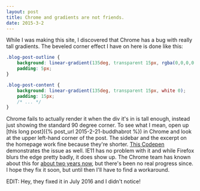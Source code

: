```yaml
---
layout: post
title: Chrome and gradients are not friends.
date: 2015-3-2
---
```


While I was making this site, I discovered that Chrome has a bug with really tall gradients. The beveled corner effect I have on here is done like this:

~~~css
.blog-post-outline {
	background: linear-gradient(135deg, transparent 15px, rgba(0,0,0,0.5) 0);
	padding: 5px;
}

.blog-post-content {
	background: linear-gradient(135deg, transparent 15px, white 0);
	padding: 15px;
	/* ... */
}
~~~

Chrome fails to actually render it when the div it's in is tall enough, instead just showing the standard 90 degree corner. To see what I mean, open up [this long post]({% post_url 2015-2-21-buddhabrot %}) in Chrome and look at the upper left-hand corner of the post. The sidebar and the excerpt on the homepage work fine because they're shorter. [This Codepen](http://codepen.io/anon/pen/KwBwBp) demonstrates the issue as well. IE11 has no problem with it and while Firefox blurs the edge pretty badly, it does show up. The Chrome team has known about this for [about two years now](https://code.google.com/p/chromium/issues/detail?id=177293), but there's been no real progress since. I hope they fix it soon, but until then I'll have to find a workaround.

EDIT: Hey, they fixed it in July 2016 and I didn't notice!